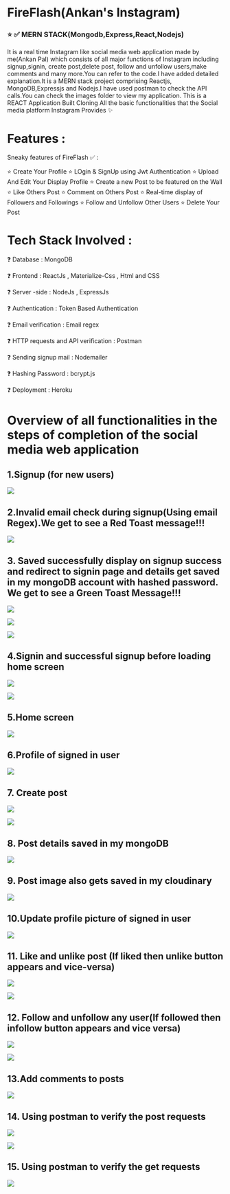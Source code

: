 # FireFlash(Ankan's Instagram) 
### ⭐ ✅ MERN STACK(Mongodb,Express,React,Nodejs)

  It is a real time Instagram like social media web application made by me(Ankan Pal) which consists of all major functions of Instagram including signup,signin, create post,delete post, follow and unfollow users,make comments and many more.You can refer to the code.I have added detailed explanation.It is a MERN stack project comprising Reactjs, MongoDB,Expressjs and Nodejs.I have used postman to check the API calls.You can check the images folder to view my application.
This is a REACT Application Built Cloning All the basic functionalities that the Social media platform Instagram Provides ✨



# Features :
Sneaky features of FireFlash ✅ :

⭐ Create Your Profile ⭐ LOgin & SignUp using Jwt Authentication ⭐ Upload And Edit Your Display Profile ⭐ Create a new Post to be featured on the Wall ⭐ Like Others Post ⭐ Comment on Others Post ⭐ Real-time display of Followers and Followings ⭐ Follow and Unfollow Other Users ⭐ Delete Your Post

# Tech Stack Involved :
❓ Database : MongoDB

❓ Frontend : ReactJs , Materialize-Css , Html and CSS

❓ Server -side : NodeJs , ExpressJs

❓ Authentication : Token Based Authentication

❓ Email verification : Email regex

❓ HTTP requests and API verification : Postman

❓ Sending signup mail : Nodemailer

❓ Hashing Password : bcrypt.js

❓ Deployment : Heroku

 

# Overview of all functionalities in the steps of completion of the social media web application
## 1.Signup (for new users)


![](images/signup.png)


## 2.Invalid email check during signup(Using email Regex).We get to see a Red Toast message!!!



![](images/signup2mainpng.png)


## 3. Saved successfully display on signup success and redirect to signin page and details get saved in my mongoDB account with hashed password. We get to see a Green Toast Message!!!


![](images/valid.png)


![](images/save.png)

![](images/mongo1.png)

## 4.Signin and successful signup before loading home screen

![](images/signin.png)

![](images/successful.png)

## 5.Home screen 


![](images/post1.png)


## 6.Profile of signed in user

![](images/profile2.png)

## 7. Create post

![](images/savepost.png)

![](images/successful%20post.png)


## 8. Post details saved in my mongoDB

  ![](images/mongo2.png)
  
## 9. Post image also gets saved in my cloudinary

  ![](images/cloudinary1.png)
  
 ## 10.Update profile picture of signed in user
 
 
  ![](images/profilepic.png)
  
  
  
## 11. Like and unlike post (If liked then unlike button appears and vice-versa) 
  
  
  ![](images/like.png)
  
  
  ![](images/unlike.png)
  
  
  
  
  ## 12. Follow and unfollow any user(If followed then infollow button appears and vice versa)
  
   ![](images/follow.png)
  
  
   ![](images/Unfollow.png)
  
  
  
  ## 13.Add comments to posts
  
  
   
  ![](images/commentpost.png)
  
  
 ## 14. Using postman to verify the post requests 
 
 
 ![](images/postman1.png)
 
 
 
 ![](images/postman2.png)
 
 
 
 ## 15. Using postman to verify the get requests 
 
 
 
 ![](images/postman3.png)
 
 
 
 
  
